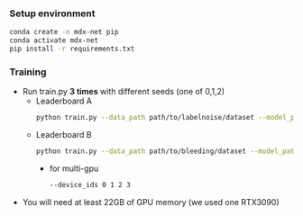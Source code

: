 ### Setup environment

```bash
conda create -n mdx-net pip
conda activate mdx-net
pip install -r requirements.txt
```
### Training
- Run train.py **3 times** with different seeds (one of 0,1,2)
	- Leaderboard A
	    ```bash
	    python train.py --data_path path/to/labelnoise/dataset --model_path ../ckpts/modelA --device_ids 0 --seed 0
	    ```
	- Leaderboard B
	    ```bash
	    python train.py --data_path path/to/bleeding/dataset --model_path ../ckpts/modelB --device_ids 0 --seed 0
	    ```
	    - for multi-gpu
	        ```bash
	        --device_ids 0 1 2 3
	        ```
- You will need at least 22GB of GPU memory (we used one RTX3090)

